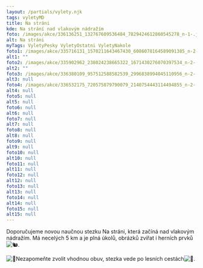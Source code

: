 ```yaml
---
layout: /partials/vylety.njk
tags: vyletyMD
title: Na stráni
kde: Na strání nad vlakovým nádražím
foto: /images/akce/336136251_132767609536484_7829424612860545278_n-1-.jpg
alt: Na stráni
myTags: VyletyPesky VyletyOstatni VyletyNakole
foto1: /images/akce/335716131_1570211643467430_6086078164589091385_n-2-.jpg
alt1: ""
foto2: /images/akce/335902962_238024238665322_1671430276070397534_n-2-.jpg
alt2: ""
foto3: /images/akce/336380109_957512588582539_2996838994045110956_n-2-.jpg
alt3: null
foto4: /images/akce/336532175_720575879790079_2140754443114494855_n-2-.jpg
alt4: null
foto5: null
alt5: null
foto6: null
alt6: null
foto7: null
alt7: null
foto8: null
alt8: null
foto9: null
alt9: null
foto10: null
alt10: null
foto11: null
alt11: null
foto12: null
alt12: null
foto13: null
alt13: null
foto14: null
alt14: null
foto15: null
alt15: null
---
```

<!--StartFragment-->

Doporučujeme novou naučnou stezku Na stráni, která začíná nad vlakovým nádražím. Má necelých 5 km a je plná úkolů, obrázků zvířat i herních prvků![🐿](https://static.xx.fbcdn.net/images/emoji.php/v9/tb8/1.5/16/1f43f.png).

![🥾](https://static.xx.fbcdn.net/images/emoji.php/v9/tf8/1.5/16/1f97e.png)Nezapomeňte zvolit vhodnou obuv, stezka vede po lesních cestách![👣](https://static.xx.fbcdn.net/images/emoji.php/v9/te2/1.5/16/1f463.png).

<!--EndFragment-->